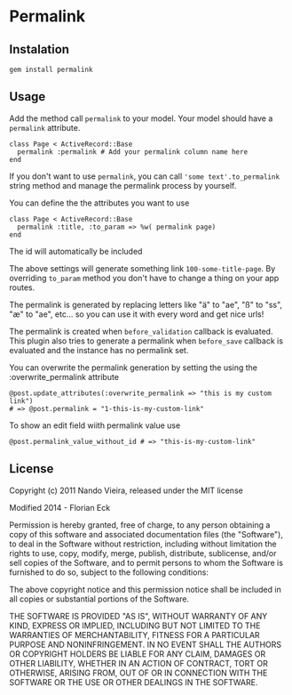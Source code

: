 Permalink
=========

Instalation
-----------

    gem install permalink

Usage
-----

Add the method call `permalink` to your model. Your model should have a `permalink` attribute.

    class Page < ActiveRecord::Base
      permalink :permalink # Add your permalink column name here
    end

If you don't want to use `permalink`, you can call `'some text'.to_permalink` string method and
manage the permalink process by yourself.

You can define the the attributes you want to use

    class Page < ActiveRecord::Base
      permalink :title, :to_param => %w( permalink page)
    end

The id will automatically be included

The above settings will generate something link `100-some-title-page`. By overriding `to_param` method you don't have to change a thing on your app routes.


The permalink is generated by replacing letters like "ä" to "ae", "ß" to "ss", "æ" to "ae", etc... so you can use it with every word and get nice urls!
 
The permalink is created when `before_validation` callback is evaluated. This plugin also tries
to generate a permalink when `before_save` callback is evaluated and the instance has no permalink set.

You can overwrite the permalink generation by setting the using the :overwrite_permalink attribute 

    @post.update_attributes(:overwrite_permalink => "this is my custom link")
    # => @post.permalink = "1-this-is-my-custom-link"

To show an edit field wiith permalink value use
    
    @post.permalink_value_without_id # => "this-is-my-custom-link"
    
    
## License

Copyright (c) 2011 Nando Vieira, released under the MIT license

Modified 2014 - Florian Eck

Permission is hereby granted, free of charge, to any person obtaining
a copy of this software and associated documentation files (the
"Software"), to deal in the Software without restriction, including
without limitation the rights to use, copy, modify, merge, publish,
distribute, sublicense, and/or sell copies of the Software, and to
permit persons to whom the Software is furnished to do so, subject to
the following conditions:

The above copyright notice and this permission notice shall be
included in all copies or substantial portions of the Software.

THE SOFTWARE IS PROVIDED "AS IS", WITHOUT WARRANTY OF ANY KIND,
EXPRESS OR IMPLIED, INCLUDING BUT NOT LIMITED TO THE WARRANTIES OF
MERCHANTABILITY, FITNESS FOR A PARTICULAR PURPOSE AND
NONINFRINGEMENT. IN NO EVENT SHALL THE AUTHORS OR COPYRIGHT HOLDERS BE
LIABLE FOR ANY CLAIM, DAMAGES OR OTHER LIABILITY, WHETHER IN AN ACTION
OF CONTRACT, TORT OR OTHERWISE, ARISING FROM, OUT OF OR IN CONNECTION
WITH THE SOFTWARE OR THE USE OR OTHER DEALINGS IN THE SOFTWARE.